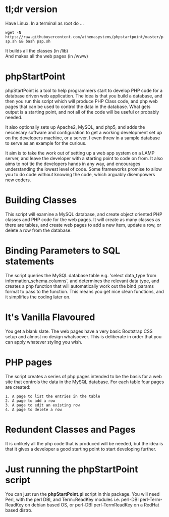 # tl;dr version
Have Linux. In a terminal as root do ... 

`wget -N https://raw.githubusercontent.com/athenasystems/phpstartpoint/master/psp.sh && bash psp.sh`

It builds all the classes (in /lib)  
And makes all the web pages (in /www)

# phpStartPoint
phpStartPoint is a tool to help programmers start to develop PHP code for a database driven web application. The idea is that you build a database, and then you run this script which will produce PHP Class code, and php web pages that can be used to control the data in the database. What gets output is a starting point, and not all of the code will be useful or probably needed. 

It also optionally sets up Apache2, MySQL, and php5, and adds the neccesary software and configuration to get a working development set up on the developers machine, or a server. I even threw in a sample database to serve as an example for the curious.

It aim is to take the work out of setting up a web app system on a LAMP server, and leave the developer with a starting point to code on from. It also aims to not tie the developers hands in any way, and encourages understanding the lowest level of code. Some frameworks promise to allow you to do code without knowing the code, which arguably disempowers new coders.

# Building Classes
This script will examine a MySQL database, and create object oriented PHP classes and PHP code for the web pages. It will create as many classes as there are tables, and create web pages to add a new item, update a row, or delete a row from the database.

# Binding Parameters to SQL statements
The script queries the MySQL database table e.g. 'select data_type from information_schema.columns', and determines the relevant data type, and creates a php function that will automatically work out the bind_params format to pass to the function. This means you get nice clean functions, and it simplifies the coding later on.

# It's Vanilla Flavoured
You get a blank slate. The web pages have a very basic Bootstrap CSS setup and almost no design whatsoever. This is deliberate in order that you can apply whatever styling you wish.

# PHP pages
The script creates a series of php pages intended to be the basis for a web site that controls the data in the MySQL database. For each table four pages are created:

	1. A page to list the entries in the table
	2. A page to add a row
	3. A page to edit an existing row
	4. A page to delete a row

# Redundent Classes and Pages
It is unlikely all the php code that is produced will be needed, but the idea is that it gives a developer a good starting point to start developing further.

# Just running the phpStartPoint script
You can just run the **phpStartPoint.pl** script in this package. You will need Perl, with the perl DBI, and Term::ReadKey modules i.e. perl-DBI perl-Term-ReadKey on debian based OS, or perl-DBI perl-TermReadKey on a RedHat based distro.
